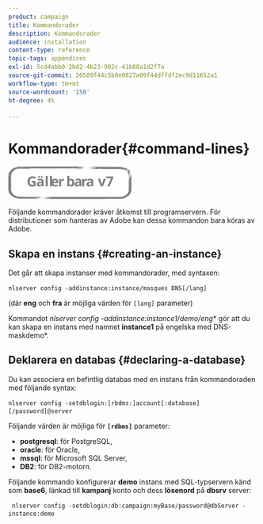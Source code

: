 ```yaml
---
product: campaign
title: Kommandorader
description: Kommandorader
audience: installation
content-type: reference
topic-tags: appendices
exl-id: 5cd4abb0-2bd2-4b23-902c-41b08a1d2f7a
source-git-commit: 20509f44c5b8e0827a09f44dffdf2ec9d11652a1
workflow-type: tm+mt
source-wordcount: '150'
ht-degree: 4%

---
```


# Kommandorader{#command-lines}

![](../../assets/v7-only.svg)

Följande kommandorader kräver åtkomst till programservern. För distributioner som hanteras av Adobe kan dessa kommandon bara köras av Adobe.

## Skapa en instans {#creating-an-instance}

Det går att skapa instanser med kommandorader, med syntaxen:

```
nlserver config -addinstance:instance/masques DNS[/lang]
```

(där **eng** och **fra** är möjliga värden för `[lang]` parameter)

Kommandot **nlserver config -addinstance:instance1/demo*/eng** gör att du kan skapa en instans med namnet **instance1** på engelska med DNS-maskdemo*.

## Deklarera en databas {#declaring-a-database}

Du kan associera en befintlig databas med en instans från kommandoraden med följande syntax:

```
nlserver config -setdblogin:[rbdms:]account[:database][/password]@server
```

Följande värden är möjliga för **`[rdbms]`** parameter:

* **postgresql**: för PostgreSQL,
* **oracle**: för Oracle,
* **mssql**: för Microsoft SQL Server,
* **DB2**: för DB2-motorn.

Följande kommando konfigurerar **demo** instans med SQL-typservern känd som **base6**, länkad till **kampanj** konto och dess **lösenord** på **dbsrv** server:

```
 nlserver config -setdblogin:db:campaign:myBase/password@dbServer -instance:demo
```
